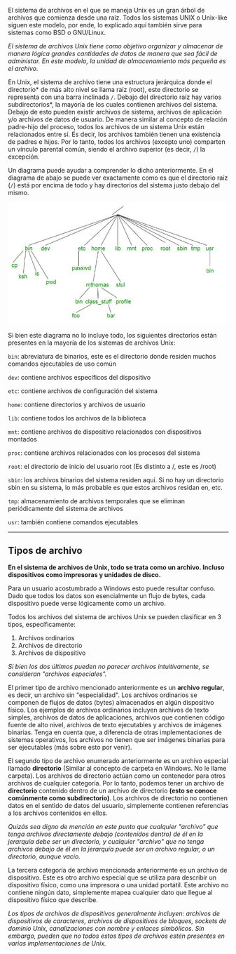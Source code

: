 El sistema de archivos en el que se maneja Unix es un gran árbol de archivos que comienza desde una raíz. Todos los sistemas UNIX o Unix-like siguen este modelo, por ende, lo explicado aquí también sirve para sistemas como BSD o GNU/Linux.

*El sistema de archivos Unix tiene como objetivo organizar y almacenar de manera lógica grandes cantidades de datos de manera que sea fácil de administar. En este modelo, la unidad de almacenamiento más pequeña es el archivo.*

En Unix, el sistema de archivo tiene una estructura jerárquica donde el directorio\* de más alto nivel se llama raíz (root), este directorio se representa con una barra inclinada `/`. Debajo del directorio raíz hay varios subdirectorios\*, la mayoría de los cuales contienen archivos del sistema. Debajo de esto pueden existir archivos de sistema, archivos de aplicación y/o archivos de datos de usuario. De manera similar al concepto de relación padre-hijo del proceso, todos los archivos de un sistema Unix están relacionados entre sí. Es decir, los archivos también tienen una existencia de padres e hijos. Por lo tanto, todos los archivos (excepto uno) comparten un vínculo parental común, siendo el archivo superior (es decir, `/`) la excepción.

Un diagrama puede ayudar a comprender lo dicho anteriormente. En el diagrama de abajo se puede ver exactamente como es que el directorio raíz (`/`) está por encima de todo y hay directorios del sistema justo debajo del mismo.

![img](media/sys2_1.jpg)

Si bien este diagrama no lo incluye todo, los siguientes directorios están presentes en la mayoría de los sistemas de archivos Unix:

`bin`: abreviatura de binarios, este es el directorio donde residen muchos comandos ejecutables de uso común

`dev`: contiene archivos específicos del dispositivo

`etc`: contiene archivos de configuración del sistema

`home`: contiene directorios y archivos de usuario

`lib`: contiene todos los archivos de la biblioteca

`mnt`: contiene archivos de dispositivo relacionados con dispositivos montados

`proc`: contiene archivos relacionados con los procesos del sistema

`root`: el directorio de inicio del usuario root (Es distinto a /, este es /root)

`sbin`: los archivos binarios del sistema residen aquí. Si no hay un directorio sbin en su sistema, lo más probable es que estos archivos residan en, etc.

`tmp`: almacenamiento de archivos temporales que se eliminan periódicamente del sistema de archivos

`usr`: también contiene comandos ejecutables

<hr>

## Tipos de archivo

**En el sistema de archivos de Unix, todo se trata como un archivo. Incluso dispositivos como impresoras y unidades de disco.**

Para un usuario acostumbrado a Windows esto puede resultar confuso. Dado que todos los datos son esencialmente un flujo de bytes, cada dispositivo puede verse lógicamente como un archivo.

Todos los archivos del sistema de archivos Unix se pueden clasificar en 3 tipos, específicamente:

1. Archivos ordinarios
2. Archivos de directorio
3. Archivos de dispositivo

*Si bien los dos últimos pueden no parecer archivos intuitivamente, se consideran "archivos especiales".*

El primer tipo de archivo mencionado anteriormente es un **archivo regular**, es decir, un archivo sin "especialidad". Los archivos ordinarios se componen de flujos de datos (bytes) almacenados en algún dispositivo físico. Los ejemplos de archivos ordinarios incluyen archivos de texto simples, archivos de datos de aplicaciones, archivos que contienen código fuente de alto nivel, archivos de texto ejecutables y archivos de imágenes binarias. Tenga en cuenta que, a diferencia de otras implementaciones de sistemas operativos, los archivos no tienen que ser imágenes binarias para ser ejecutables (más sobre esto por venir).

El segundo tipo de archivo enumerado anteriormente es un archivo especial llamado **directorio** (Similar al concepto de carpeta en Windows. No le llame carpeta). Los archivos de directorio actúan como un contenedor para otros archivos de cualquier categoría. Por lo tanto, podemos tener un archivo de **directorio** contenido dentro de un archivo de directorio **(esto se conoce comúnmente como subdirectorio)**. Los archivos de directorio no contienen datos en el sentido de datos del usuario, simplemente contienen referencias a los archivos contenidos en ellos.

*Quizás sea digno de mención en este punto que cualquier "archivo" que tenga archivos directamente debajo (contenidos dentro) de él en la jerarquía debe ser un directorio, y cualquier "archivo" que no tenga archivos debajo de él en la jerarquía puede ser un archivo regular, o un directorio, aunque vacío.*

La tercera categoría de archivo mencionada anteriormente es un archivo de dispositivo. Este es otro archivo especial que se utiliza para describir un dispositivo físico, como una impresora o una unidad portátil. Este archivo no contiene ningún dato, simplemente mapea cualquier dato que llegue al dispositivo físico que describe.

*Los tipos de archivos de dispositivos generalmente incluyen: archivos de dispositivos de caracteres, archivos de dispositivos de bloques, sockets de dominio Unix, canalizaciones con nombre y enlaces simbólicos. Sin embargo, pueden que no todos estos tipos de archivos estén presentes en varias implementaciones de Unix.*
